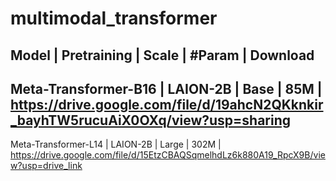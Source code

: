 # multimodal_transformer

Model |	Pretraining |	Scale	| #Param |	Download 
-------------------------------------------------
Meta-Transformer-B16	| LAION-2B	| Base |	85M	| https://drive.google.com/file/d/19ahcN2QKknkir_bayhTW5rucuAiX0OXq/view?usp=sharing
-------------------------------------------------
Meta-Transformer-L14	| LAION-2B |	Large	| 302M	| https://drive.google.com/file/d/15EtzCBAQSqmelhdLz6k880A19_RpcX9B/view?usp=drive_link
